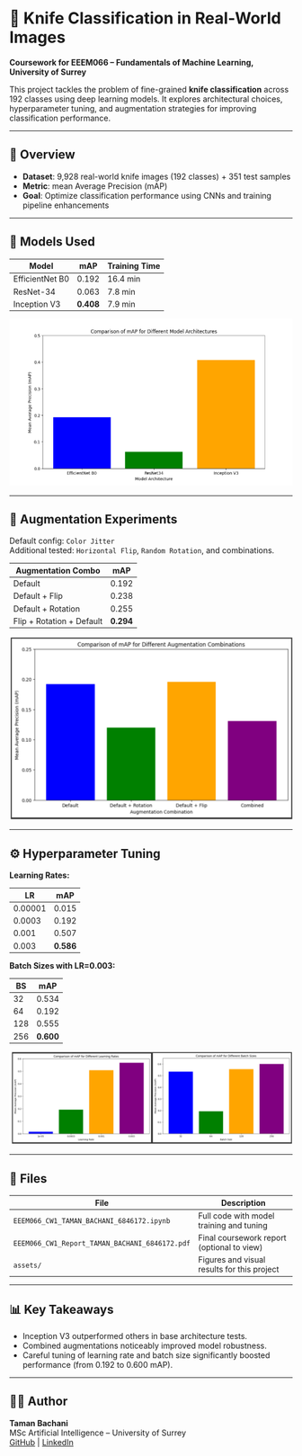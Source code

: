 # 🔪 Knife Classification in Real-World Images  
**Coursework for EEEM066 – Fundamentals of Machine Learning, University of Surrey**

This project tackles the problem of fine-grained **knife classification** across 192 classes using deep learning models. It explores architectural choices, hyperparameter tuning, and augmentation strategies for improving classification performance.

---

## 📌 Overview

- **Dataset**: 9,928 real-world knife images (192 classes) + 351 test samples  
- **Metric**: mean Average Precision (mAP)  
- **Goal**: Optimize classification performance using CNNs and training pipeline enhancements

---

## 🧠 Models Used

| Model            | mAP     | Training Time |
|------------------|---------|----------------|
| EfficientNet B0  | 0.192   | 16.4 min        |
| ResNet-34        | 0.063   | 7.8 min         |
| Inception V3     | **0.408**   | 7.9 min         |

![Model Comparison](assets/architecture_comparison.png)

---

## 🔄 Augmentation Experiments

Default config: `Color Jitter`  
Additional tested: `Horizontal Flip`, `Random Rotation`, and combinations.

| Augmentation Combo         | mAP   |
|---------------------------|-------|
| Default                   | 0.192 |
| Default + Flip            | 0.238 |
| Default + Rotation        | 0.255 |
| Flip + Rotation + Default | **0.294** |

![Augmentation Impact](assets/augmentation_analysis.png)

---

## ⚙️ Hyperparameter Tuning

**Learning Rates:**

| LR       | mAP   |
|----------|-------|
| 0.00001  | 0.015 |
| 0.0003   | 0.192 |
| 0.001    | 0.507 |
| 0.003    | **0.586** |

**Batch Sizes with LR=0.003:**

| BS   | mAP   |
|------|-------|
| 32   | 0.534 |
| 64   | 0.192 |
| 128  | 0.555 |
| 256  | **0.600** |

![LR & BS Summary](assets/lr_bs_performance_table.png)

---

## 📁 Files

| File | Description |
|------|-------------|
| `EEEM066_CW1_TAMAN_BACHANI_6846172.ipynb` | Full code with model training and tuning |
| `EEEM066_CW1_Report_TAMAN_BACHANI_6846172.pdf` | Final coursework report (optional to view) |
| `assets/` | Figures and visual results for this project |

---

## 📊 Key Takeaways

- Inception V3 outperformed others in base architecture tests.
- Combined augmentations noticeably improved model robustness.
- Careful tuning of learning rate and batch size significantly boosted performance (from 0.192 to 0.600 mAP).

---

## 👨‍💻 Author

**Taman Bachani**  
MSc Artificial Intelligence – University of Surrey  
[GitHub](https://github.com/your-username) | [LinkedIn](https://linkedin.com/in/tamanbachani)

